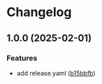 # Changelog

## 1.0.0 (2025-02-01)


### Features

* add release.yaml ([b15bbfb](https://github.com/Althaf66/Like-Minded/commit/b15bbfba74b27a7ad327c3d1e3bab79cfea243ec))
